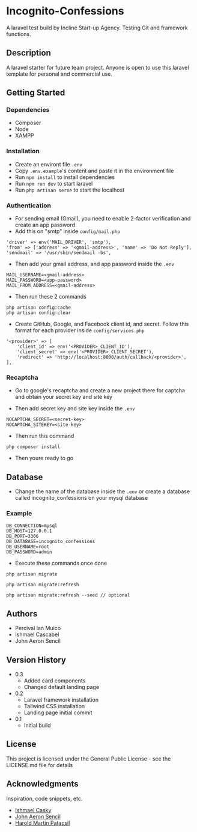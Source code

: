 # Incognito-Confessions

A laravel test build by Incline Start-up Agency. Testing Git and framework functions.

## Description

A laravel starter for future team project. Anyone is open to use this laravel template for personal and commercial use.

## Getting Started

### Dependencies

-   Composer
-   Node
-   XAMPP

### Installation

-   Create an environt file `.env`
-   Copy `.env.example`'s content and paste it in the environment file
-   Run `npm install` to install dependencies
-   Run `npm run dev` to start laravel
-   Run `php artisan serve` to start the localhost

### Authentication

-   For sending email (Gmail), you need to enable 2-factor verification and create an app password
-   Add this on "smtp" inside `config/mail.php`

```
'driver' => env('MAIL_DRIVER', 'smtp'),
'from' => ['address' => '<gmail-address>', 'name' => 'Do Not Reply'],
'sendmail' => '/usr/sbin/sendmail -bs',
```

-   Then add your gmail address, and app password inside the `.env`

```
MAIL_USERNAME=<gmail-address>
MAIL_PASSWORD=<app-password>
MAIL_FROM_ADDRESS=<gmail-address>
```

-   Then run these 2 commands

```
php artisan config:cache
php artisan config:clear
```

-   Create GitHub, Google, and Facebook client id, and secret. Follow this format for each provider inside `config/services.php`

```
'<provider>' => [
    'client_id' => env('<PROVIDER>_CLIENT_ID'),
    'client_secret' => env('<PROVIDER>_CLIENT_SECRET'),
    'redirect' => 'http://localhost:8000/auth/callback/<provider>',
],
```

### Recaptcha
-   Go to google's recaptcha and create a new project there for captcha and obtain your secret key and site key

-   Then add secret key and site key inside the `.env`

```
NOCAPTCHA_SECRET=<secret-key>
NOCAPTCHA_SITEKEY=<site-key>
```

-   Then run this command

```
php composer install
```

-   Then youre ready to go

## Database

-   Change the name of the database inside the `.env` or create a database called incognito_confessions on your mysql database

### Example

```
DB_CONNECTION=mysql
DB_HOST=127.0.0.1
DB_PORT=3306
DB_DATABASE=incognito_confessions
DB_USERNAME=root
DB_PASSWORD=admin
```

-   Execute these commands once done

```
php artisan migrate

php artisan migrate:refresh 

php artisan migrate:refresh --seed // optional
```

## Authors

-   Percival Ian Muico
-   Ishmael Cascabel
-   John Aeron Sencil

## Version History

-   0.3
    -   Added card components
    -   Changed default landing page
-   0.2
    -   Laravel framework installation
    -   Tailwind CSS installation
    -   Landing page initial commit
-   0.1
    -   Initial build

## License

This project is licensed under the General Public License - see the LICENSE.md file for details

## Acknowledgments

Inspiration, code snippets, etc.

-   [Ishmael Casky](https://github.com/IshmaelCasky)
-   [John Aeron Sencil](https://github.com/iamaeron)
-   [Harold Martin Patacsil](https://github.com/yskooo)